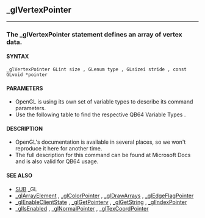## _glVertexPointer
---

### The _glVertexPointer statement defines an array of vertex data.

#### SYNTAX

`_glVertexPointer GLint size , GLenum type , GLsizei stride , const GLvoid *pointer`

#### PARAMETERS
* OpenGL is using its own set of variable types to describe its command parameters.
* Use the following table to find the respective QB64 Variable Types .


#### DESCRIPTION
* OpenGL's documentation is available in several places, so we won't reproduce it here for another time.
* The full description for this command can be found at Microsoft Docs and is also valid for QB64 usage.


#### SEE ALSO
* [SUB](./SUB.md) _GL
* [_glArrayElement](./_glArrayElement.md) , [_glColorPointer](./_glColorPointer.md) , [_glDrawArrays](./_glDrawArrays.md) , [_glEdgeFlagPointer](./_glEdgeFlagPointer.md)
* [_glEnableClientState](./_glEnableClientState.md) , [_glGetPointerv](./_glGetPointerv.md) , [_glGetString](./_glGetString.md) , [_glIndexPointer](./_glIndexPointer.md)
* [_glIsEnabled](./_glIsEnabled.md) , [_glNormalPointer](./_glNormalPointer.md) , [_glTexCoordPointer](./_glTexCoordPointer.md)
